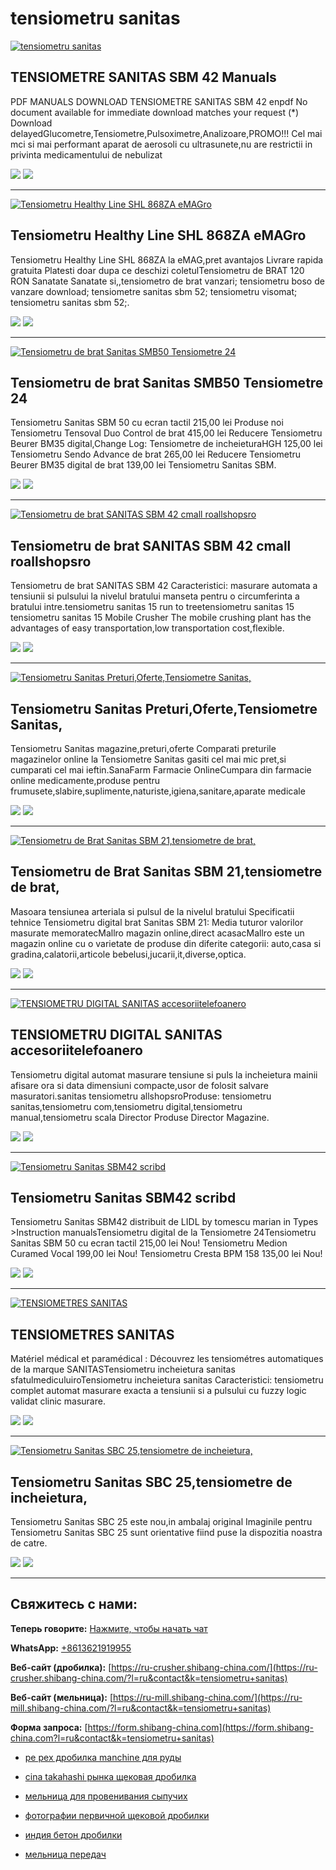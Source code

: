 # tensiometru sanitas

<a href="https://swt.shibang-china.com/?l=ru&img&k=tensiometru+sanitas" target="_blank">![tensiometru sanitas](http://static.shibang-china.com/all-800x300/977.jpg)</a>

## TENSIOMETRE SANITAS SBM 42 Manuals
PDF MANUALS DOWNLOAD TENSIOMETRE SANITAS SBM 42 enpdf No document available for immediate download matches your request (*) Download delayedGlucometre,Tensiometre,Pulsoximetre,Analizoare,PROMO!!! Cel mai mci si mai performant aparat de aerosoli cu ultrasunete,nu are restrictii in privinta medicamentului de nebulizat


<a href="https://whatsapp.shibangsoft.com/WhatsApp.php" target="_blank" title="WhatsApp">![](http://static.shibang-china.com/icon/whatsapp.png)</a> <a href="https://swt.shibang-china.com/?l=ru&icon&k=tensiometru+sanitas" target="_blank">![](http://static.shibang-china.com/icon/chat-ru.png)</a>

---

<a href="https://swt.shibang-china.com/?l=ru&img&k=tensiometru+sanitas" target="_blank">![Tensiometru Healthy Line SHL 868ZA eMAGro](http://static.shibang-china.com/all-800x300/394.jpg)</a>

## Tensiometru Healthy Line SHL 868ZA eMAGro
Tensiometru Healthy Line SHL 868ZA la eMAG,pret avantajos Livrare rapida gratuita Platesti doar dupa ce deschizi coletulTensiometru de BRAT 120 RON Sanatate Sanatate si,,tensiometro de brat vanzari; tensiometru boso de vanzare download; tensiometre sanitas sbm 52; tensiometru visomat; tensiometru sanitas sbm 52;.


<a href="https://whatsapp.shibangsoft.com/WhatsApp.php" target="_blank" title="WhatsApp">![](http://static.shibang-china.com/icon/whatsapp.png)</a> <a href="https://swt.shibang-china.com/?l=ru&icon&k=tensiometru+sanitas" target="_blank">![](http://static.shibang-china.com/icon/chat-ru.png)</a>

---

<a href="https://swt.shibang-china.com/?l=ru&img&k=tensiometru+sanitas" target="_blank">![Tensiometru de brat Sanitas SMB50 Tensiometre 24](http://static.shibang-china.com/all-800x300/915.jpg)</a>

## Tensiometru de brat Sanitas SMB50 Tensiometre 24
Tensiometru Sanitas SBM 50 cu ecran tactil 215,00 lei Produse noi Tensiometru Tensoval Duo Control de brat 415,00 lei Reducere Tensiometru Beurer BM35 digital,Change Log: Tensiometre de incheieturaHGH 125,00 lei Tensiometru Sendo Advance de brat 265,00 lei Reducere Tensiometru Beurer BM35 digital de brat 139,00 lei Tensiometru Sanitas SBM.


<a href="https://whatsapp.shibangsoft.com/WhatsApp.php" target="_blank" title="WhatsApp">![](http://static.shibang-china.com/icon/whatsapp.png)</a> <a href="https://swt.shibang-china.com/?l=ru&icon&k=tensiometru+sanitas" target="_blank">![](http://static.shibang-china.com/icon/chat-ru.png)</a>

---

<a href="https://swt.shibang-china.com/?l=ru&img&k=tensiometru+sanitas" target="_blank">![Tensiometru de brat SANITAS SBM 42 cmall roallshopsro](http://static.shibang-china.com/all-800x300/577.jpg)</a>

## Tensiometru de brat SANITAS SBM 42 cmall roallshopsro
Tensiometru de brat SANITAS SBM 42 Caracteristici: masurare automata a tensiunii si pulsului la nivelul bratului manseta pentru o circumferinta a bratului intre.tensiometru sanitas 15 run to treetensiometru sanitas 15 tensiometru sanitas 15 Mobile Crusher The mobile crushing plant has the advantages of easy transportation,low transportation cost,flexible.


<a href="https://whatsapp.shibangsoft.com/WhatsApp.php" target="_blank" title="WhatsApp">![](http://static.shibang-china.com/icon/whatsapp.png)</a> <a href="https://swt.shibang-china.com/?l=ru&icon&k=tensiometru+sanitas" target="_blank">![](http://static.shibang-china.com/icon/chat-ru.png)</a>

---

<a href="https://swt.shibang-china.com/?l=ru&img&k=tensiometru+sanitas" target="_blank">![Tensiometru Sanitas Preturi,Oferte,Tensiometre Sanitas,](http://static.shibang-china.com/all-800x300/1428.jpg)</a>

## Tensiometru Sanitas Preturi,Oferte,Tensiometre Sanitas,
Tensiometru Sanitas magazine,preturi,oferte Comparati preturile magazinelor online la Tensiometre Sanitas gasiti cel mai mic pret,si cumparati cel mai ieftin.SanaFarm Farmacie OnlineCumpara din farmacie online medicamente,produse pentru frumusete,slabire,suplimente,naturiste,igiena,sanitare,aparate medicale


<a href="https://whatsapp.shibangsoft.com/WhatsApp.php" target="_blank" title="WhatsApp">![](http://static.shibang-china.com/icon/whatsapp.png)</a> <a href="https://swt.shibang-china.com/?l=ru&icon&k=tensiometru+sanitas" target="_blank">![](http://static.shibang-china.com/icon/chat-ru.png)</a>

---

<a href="https://swt.shibang-china.com/?l=ru&img&k=tensiometru+sanitas" target="_blank">![Tensiometru de Brat Sanitas SBM 21,tensiometre de brat,](http://static.shibang-china.com/all-800x300/1016.jpg)</a>

## Tensiometru de Brat Sanitas SBM 21,tensiometre de brat,
Masoara tensiunea arteriala si pulsul de la nivelul bratului Specificatii tehnice Tensiometru digital brat Sanitas SBM 21: Media tuturor valorilor masurate memoratecMallro magazin online,direct acasacMallro este un magazin online cu o varietate de produse din diferite categorii: auto,casa si gradina,calatorii,articole bebelusi,jucarii,it,diverse,optica.


<a href="https://whatsapp.shibangsoft.com/WhatsApp.php" target="_blank" title="WhatsApp">![](http://static.shibang-china.com/icon/whatsapp.png)</a> <a href="https://swt.shibang-china.com/?l=ru&icon&k=tensiometru+sanitas" target="_blank">![](http://static.shibang-china.com/icon/chat-ru.png)</a>

---

<a href="https://swt.shibang-china.com/?l=ru&img&k=tensiometru+sanitas" target="_blank">![TENSIOMETRU DIGITAL SANITAS accesoriitelefoanero](http://static.shibang-china.com/all-800x300/1401.jpg)</a>

## TENSIOMETRU DIGITAL SANITAS accesoriitelefoanero
Tensiometru digital automat masurare tensiune si puls la incheietura mainii afisare ora si data dimensiuni compacte,usor de folosit salvare masuratori.sanitas tensiometru allshopsroProduse: tensiometru sanitas,tensiometru com,tensiometru digital,tensiometru manual,tensiometru scala Director Produse Director Magazine.


<a href="https://whatsapp.shibangsoft.com/WhatsApp.php" target="_blank" title="WhatsApp">![](http://static.shibang-china.com/icon/whatsapp.png)</a> <a href="https://swt.shibang-china.com/?l=ru&icon&k=tensiometru+sanitas" target="_blank">![](http://static.shibang-china.com/icon/chat-ru.png)</a>

---

<a href="https://swt.shibang-china.com/?l=ru&img&k=tensiometru+sanitas" target="_blank">![Tensiometru Sanitas SBM42 scribd](http://static.shibang-china.com/all-800x300/845.jpg)</a>

## Tensiometru Sanitas SBM42 scribd
Tensiometru Sanitas SBM42 distribuit de LIDL by tomescu marian in Types >Instruction manualsTensiometru digital de la Tensiometre 24Tensiometru Sanitas SBM 50 cu ecran tactil 215,00 lei Nou! Tensiometru Medion Curamed Vocal 199,00 lei Nou! Tensiometru Cresta BPM 158 135,00 lei Nou!


<a href="https://whatsapp.shibangsoft.com/WhatsApp.php" target="_blank" title="WhatsApp">![](http://static.shibang-china.com/icon/whatsapp.png)</a> <a href="https://swt.shibang-china.com/?l=ru&icon&k=tensiometru+sanitas" target="_blank">![](http://static.shibang-china.com/icon/chat-ru.png)</a>

---

<a href="https://swt.shibang-china.com/?l=ru&img&k=tensiometru+sanitas" target="_blank">![TENSIOMETRES SANITAS](http://static.shibang-china.com/all-800x300/439.jpg)</a>

## TENSIOMETRES SANITAS
Matériel médical et paramédical : Découvrez les tensiométres automatiques de la marque SANITASTensiometru incheietura sanitas sfatulmediculuiroTensiometru incheietura sanitas Caracteristici: tensiometru complet automat masurare exacta a tensiunii si a pulsului cu fuzzy logic validat clinic masurare.


<a href="https://whatsapp.shibangsoft.com/WhatsApp.php" target="_blank" title="WhatsApp">![](http://static.shibang-china.com/icon/whatsapp.png)</a> <a href="https://swt.shibang-china.com/?l=ru&icon&k=tensiometru+sanitas" target="_blank">![](http://static.shibang-china.com/icon/chat-ru.png)</a>

---

<a href="https://swt.shibang-china.com/?l=ru&img&k=tensiometru+sanitas" target="_blank">![Tensiometru Sanitas SBC 25,tensiometre de incheietura,](http://static.shibang-china.com/all-800x300/321.jpg)</a>

## Tensiometru Sanitas SBC 25,tensiometre de incheietura,
Tensiometru Sanitas SBC 25 este nou,in ambalaj original Imaginile pentru Tensiometru Sanitas SBC 25 sunt orientative fiind puse la dispozitia noastra de catre.

<a href="https://whatsapp.shibangsoft.com/WhatsApp.php" target="_blank" title="WhatsApp">![](http://static.shibang-china.com/icon/whatsapp.png)</a> <a href="https://swt.shibang-china.com/?l=ru&icon&k=tensiometru+sanitas" target="_blank">![](http://static.shibang-china.com/icon/chat-ru.png)</a>

---
## Свяжитесь с нами:

**Теперь говорите:** [Нажмите, чтобы начать чат](https://swt.shibang-china.com?l=ru&contact&k=tensiometru+sanitas)

**WhatsApp:**  [+8613621919955](https://whatsapp.shibangsoft.com/WhatsApp.php)

**Веб-сайт (дробилка):** [https://ru-crusher.shibang-china.com/](https://ru-crusher.shibang-china.com/?l=ru&contact&k=tensiometru+sanitas)

**Веб-сайт (мельница):** [https://ru-mill.shibang-china.com/](https://ru-mill.shibang-china.com/?l=ru&contact&k=tensiometru+sanitas)

**Форма запроса:** [https://form.shibang-china.com](https://form.shibang-china.com?l=ru&contact&k=tensiometru+sanitas)

* [pe pex дробилка manchine для руды](../116/pe%20pex%20%D0%B4%D1%80%D0%BE%D0%B1%D0%B8%D0%BB%D0%BA%D0%B0%20manchine%20%D0%B4%D0%BB%D1%8F%20%D1%80%D1%83%D0%B4%D1%8B.md)

* [cina takahashi рынка щековая дробилка](../110/cina%20takahashi%20%D1%80%D1%8B%D0%BD%D0%BA%D0%B0%20%D1%89%D0%B5%D0%BA%D0%BE%D0%B2%D0%B0%D1%8F%20%D0%B4%D1%80%D0%BE%D0%B1%D0%B8%D0%BB%D0%BA%D0%B0.md)

* [мельница для провенивания сыпучих](../106/%D0%BC%D0%B5%D0%BB%D1%8C%D0%BD%D0%B8%D1%86%D0%B0%20%D0%B4%D0%BB%D1%8F%20%D0%BF%D1%80%D0%BE%D0%B2%D0%B5%D0%BD%D0%B8%D0%B2%D0%B0%D0%BD%D0%B8%D1%8F%20%D1%81%D1%8B%D0%BF%D1%83%D1%87%D0%B8%D1%85.md)

* [фотографии первичной щековой дробилки](../114/%D1%84%D0%BE%D1%82%D0%BE%D0%B3%D1%80%D0%B0%D1%84%D0%B8%D0%B8%20%D0%BF%D0%B5%D1%80%D0%B2%D0%B8%D1%87%D0%BD%D0%BE%D0%B9%20%D1%89%D0%B5%D0%BA%D0%BE%D0%B2%D0%BE%D0%B9%20%D0%B4%D1%80%D0%BE%D0%B1%D0%B8%D0%BB%D0%BA%D0%B8.md)

* [индия бетон дробилки](../109/%D0%B8%D0%BD%D0%B4%D0%B8%D1%8F%20%D0%B1%D0%B5%D1%82%D0%BE%D0%BD%20%D0%B4%D1%80%D0%BE%D0%B1%D0%B8%D0%BB%D0%BA%D0%B8.md)

* [мельница передач](../109/%D0%BC%D0%B5%D0%BB%D1%8C%D0%BD%D0%B8%D1%86%D0%B0%20%D0%BF%D0%B5%D1%80%D0%B5%D0%B4%D0%B0%D1%87.md)